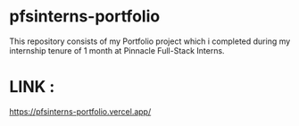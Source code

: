 # pfsinterns-portfolio
This repository consists of my Portfolio project which i completed during my internship tenure of 1 month at Pinnacle Full-Stack Interns.

# LINK : 
https://pfsinterns-portfolio.vercel.app/
